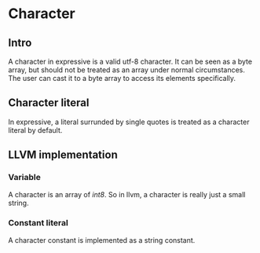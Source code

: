 # Character

## Intro

A character in expressive is a valid utf-8 character. It can be seen as a byte array, but should not be treated as an array under normal circumstances. The user can cast it to a byte array to access its elements specifically.

## Character literal

In expressive, a literal surrunded by single quotes is treated as a character literal by default.

## LLVM implementation

### Variable

A character is an array of _int8_. So in llvm, a character is really just a small string.

### Constant literal

A character constant is implemented as a string constant.
